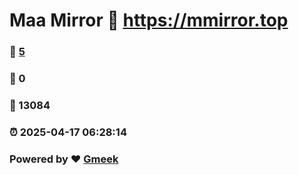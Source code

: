 # Maa Mirror :link: https://mmirror.top 
### :page_facing_up: [5](https://mmirror.top/tag.html) 
### :speech_balloon: 0 
### :hibiscus: 13084 
### :alarm_clock: 2025-04-17 06:28:14 
### Powered by :heart: [Gmeek](https://github.com/Meekdai/Gmeek)
